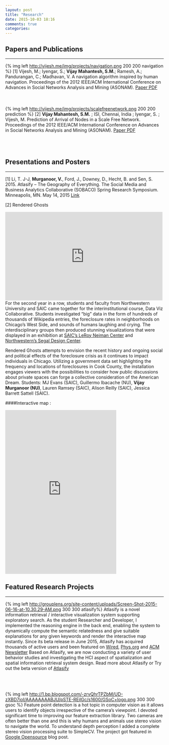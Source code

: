 ```yaml
---
layout: post
title: "Research"
date: 2015-10-03 18:16
comments: true
categories: 
---
```


## Papers and Publications
--------------------------
{% img left http://vijesh.me/img/projects/navigation.png 200 200 navigation %} [1] Vijesh, M.; Iyengar, S.; **Vijay Mahantesh, S.M.**; Ramesh, A.; Pandurangan, C.; Madhavan, V. A navigation algorithm inspired by human navigation. Proceedings of the 2012 IEEE/ACM International Conference on Advances in Social Networks Analysis and Mining (ASONAM). <a href="http://ieeexplore.ieee.org/xpl/articleDetails.jsp?arnumber=6425576" target="_blank">Paper PDF</a>
<br/>
<br/>
<br/>
<br/>
{% img left http://vijesh.me/img/projects/scalefreenetwork.png 200 200 prediction %}
[2] **Vijay Mahantesh, S.M.** ; ISI, Chennai, India ; Iyengar, S. ; Vijesh, M. Prediction of Arrival of Nodes in a Scale Free Network. Proceedings of the 2012 IEEE/ACM International Conference on Advances in Social Networks Analysis and Mining (ASONAM). <a href="http://ieeexplore.ieee.org/xpl/articleDetails.jsp?arnumber=6425715" target="_blank">Paper PDF</a> 
<br/>
<br/>
<br/>
<br/>
## Presentations and Posters
----------------------------

[1] Li, T. J-J, **Murganoor, V.**, Ford, J., Downey, D., Hecht, B. and Sen, S. 2015. Atlasify – The Geography of Everything. The Social Media and Business Analytics Collaborative (SOBACO) Spring Research Symposium. Minneapolis, MN. May 14, 2015 <a href="http://sobaco.umn.edu/content/spring-symposium-features-new-research-social-computing-and-analytics" target="_blank">Link</a>

[2] Rendered Ghosts 

<iframe src="https://player.vimeo.com/video/120251022?title=0&amp;byline=0&amp;portrait=0" width="500" height="281" frameborder="0" title="Data Viz Collaborative, SAIC and Northwestern University, 2014" webkitallowfullscreen="" mozallowfullscreen="" allowfullscreen=""></iframe> For the second year in a row, students and faculty from Northwestern University and SAIC came together for the interinstitutional course, Data Viz Collaborative. Students investigated “big” data in the form of hundreds of thousands of Wikipedia entries, the foreclosure rates in neighborhoods on Chicago’s West Side, and sounds of humans laughing and crying. The interdisciplinary groups then produced stunning visualizations that were displayed in an exhibition at <a href="https://blogs.saic.edu/sugs-projects/featured/data-viz-collaborative-saic-x-northwestern/" target="_blank"> SAIC’s LeRoy Neiman Center</a> and <a href="http://www.mccormick.northwestern.edu/news/articles/2014/12/schools-collaborate-to-turn-information-into-art.html" target="_blank">Northwestern’s Segal Design Center</a>.

Rendered Ghosts attempts to envision the recent history and ongoing social and political effects of the foreclosure crisis as it continues to impact individuals in Chicago. Utilizing a government data set highlighting the frequency and locations of foreclosures in Cook County, the installation engages viewers with the possibilities to consider how public discussions about private spaces can forge a collective consideration of the American Dream. Students: MJ Evans (SAIC), Guillermo Ibacache (NU), **Vijay Murganoor (NU)**, Lauren Ramsey (SAIC), Alison Reilly (SAIC), Jessica Barrett Sattell (SAIC).

####Interactive map :
<iframe width="70%" height="520" align="center" frameborder="0" src="https://vijaym.cartodb.com/viz/a5a4c7f4-7c69-11e4-9540-0e4fddd5de28/embed_map" allowfullscreen webkitallowfullscreen mozallowfullscreen oallowfullscreen msallowfullscreen></iframe>


## Featured Research Projects	
-----------------------------
{% img left http://grouplens.org/site-content/uploads/Screen-Shot-2015-06-16-at-10.30.29-AM.png 300 300 atlasify%} Atlasify is a novel information retrieval / interactive visualization system supporting exploratory search. As the student Researcher and Developer, I implemented the reasoning engine in the back end, enabling the system to dynamically compute the semantic relatedness and give suitable explanations for any given keywords and render the interactive map instantly. Since its beta release in June 2015, Atlasify has acquired thousands of active users and been featured on <a href="https://www.wired.de/collection/latest/begriffe-erkunden-die-suchmaschine-atlasify-setzt-auf-landkarten" target="_blank">Wired</a>, <a href="http://phys.org/news/2015-06-people-explore.html" target="_blank">Phys.org</a> and <a href="http://cacm.acm.org/news/188511-atlasify-search-using-maps/fulltext" target="_blank">ACM Newsletter</a> 
Based on Atlasify, we are now conducting a variety of user behavior studies and investigating the HCI aspect of spatialization and spatial information retrieval system design. Read more about Atlasify or Try out the beta version of 
<a href="http://www.atlasify.com/" target="_blank">Atlasify</a>
<br/>
<br/>
<br/>
<br/>

{% img left http://1.bp.blogspot.com/-zrvQhrTPZbM/UD-zXBD7ioI/AAAAAAAABJU/pSTE-REilGc/s1600/GSoC+logo.png 300 300 gsoc %} Feature point detection is a hot topic in computer vision as it allows users to identify objects irrespective of the camera’s viewpoint. I devoted significant time to improving our feature extraction library. Two cameras are often better than one and this is why humans and animals use stereo vision to navigate the world. To understand depth perception I added a complete stereo vision processing suite to SimpleCV. The project got featured in <a href="http://google-opensource.blogspot.com/2012/08/whos-new-in-google-summer-of-code-2012_31.html" target="_blank">Google Opensource</a> blog post.
<br/>
<br/>
<br/>
<br/>
<br/>
<br/>
